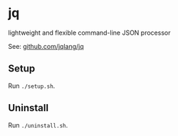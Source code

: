 # jq

lightweight and flexible command-line JSON processor

See: [github.com/jqlang/jq](https://github.com/jqlang/jq)

## Setup

Run `./setup.sh`.


## Uninstall

Run `./uninstall.sh`.
